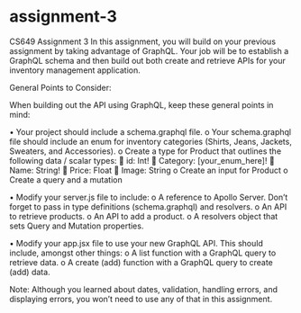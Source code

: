 # assignment-3

CS649
Assignment 3
In this assignment, you will build on your previous assignment by taking advantage of GraphQL. Your job will be to establish a GraphQL schema and then build out both create and retrieve APIs for your inventory management application.

General Points to Consider:

When building out the API using GraphQL, keep these general points in mind:

  •	Your project should include a schema.graphql file. 
    o	Your schema.graphql file should include an enum for inventory categories (Shirts, Jeans, Jackets, Sweaters, and Accessories).
    o	Create a type for Product that outlines the following data / scalar types:
      	id: Int!
      	Category: [your_enum_here]!
      	Name: String!
      	Price: Float
      	Image: String
    o	Create an input for Product
    o	Create a query and a mutation
    
  •	Modify your server.js file to include:
    o	A reference to Apollo Server. Don’t forget to pass in type definitions (schema.graphql) and resolvers.
    o	An API to retrieve products.
    o	An API to add a product.
    o	A resolvers object that sets Query and Mutation properties.
    
  •	Modify your app.jsx file to use your new GraphQL API. This should include, amongst other things:
    o	A list function with a GraphQL query to retrieve data.
    o	A create (add) function with a GraphQL query to create (add) data.

Note: Although you learned about dates, validation, handling errors, and displaying errors, you won’t need to use any of that in this assignment.


